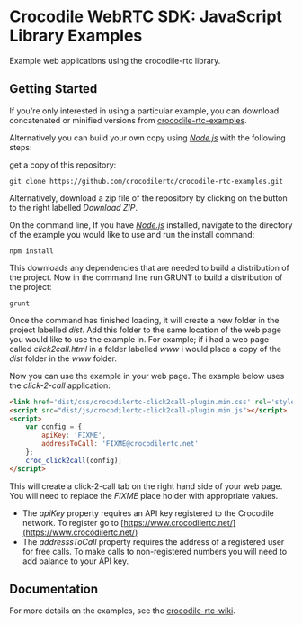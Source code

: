 # Crocodile WebRTC SDK: JavaScript Library Examples

Example web applications using the crocodile-rtc library.

## Getting Started
If you're only interested in using a particular example, you can download concatenated or minified versions from [crocodile-rtc-examples][examples]. 

Alternatively you can build your own copy using _[Node.js][node]_ with the following steps:

get a copy of this repository:

````
git clone https://github.com/crocodilertc/crocodile-rtc-examples.git
```` 

Alternatively, download a zip file of the repository by clicking on the button to the right labelled _Download ZIP_.

On the command line, If you have _[Node.js][node]_ installed, navigate to the directory of the example you would like to use and run the install command:

````
npm install
````

This downloads any dependencies that are needed to build a distribution of the project. Now in the command line run GRUNT to build a distribution of the project:

````
grunt
````

Once the command has finished loading, it will create a new folder in the project labelled _dist_. Add this folder to the same location of the web page you would like to use the example in.
For example; if i had a web page called _click2call.html_ in a folder labelled _www_ i would place a copy of the _dist_ folder in the _www_ folder.

Now you can use the example in your web page. The example below uses the _click-2-call_ application:

````html
<link href='dist/css/crocodilertc-click2call-plugin.min.css' rel='stylesheet' type='text/css'/>
<script src="dist/js/crocodilertc-click2call-plugin.min.js"></script>
<script>
	var config = {
		apiKey: 'FIXME',
		addressToCall: 'FIXME@crocodilertc.net'
	};
	croc_click2call(config);
</script>
````

This will create a click-2-call tab on the right hand side of your web page. You will need to replace the _FIXME_ place holder with appropriate values.

* The _apiKey_ property requires an API key registered to the Crocodile network. To register go to [https://www.crocodilertc.net/](https://www.crocodilertc.net/)
* The _addresssToCall_ property requires the address of a registered user for free calls. To make calls to non-registered numbers you will need to add balance to your API key.

[examples]: https://demos.crocodilertc.net/download/
[node]: http://nodejs.org/

## Documentation
For more details on the examples, see the [crocodile-rtc-wiki](https://wiki.crocodilertc.net/).  